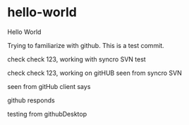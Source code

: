 # hello-world
Hello World

Trying to familiarize with github. This is a test commit.

check check 123, working with syncro SVN
test

check check 123, working on gitHUB
seen from syncro SVN

seen from gitHub
client says

github responds


testing from githubDesktop